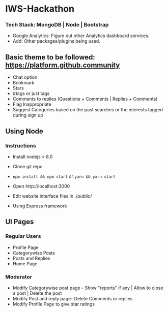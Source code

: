 # IWS-Hackathon
### Tech Stack: MongoDB | Node | Bootstrap
* Google Analytics: Figure out other Analytics dashboard services.
* Add: Other packages/plugins being used.

## Basic theme to be followed: https://platform.github.community
* Chat option
* Bookmark
* Stars
* #tags or just tags
* Comments to replies (Questions + Comments | Replies + Comments)
* Flag Inappropriate
* Suggest Categories based on the past searches or the interests tagged during sign up

## Using Node
### Instructions
* Install nodejs > 8.0
* Clone git repo
* `npm install && npm start` or `yarn && yarn start`
* Open http://localhost:3000
* Edit website interface files in ./public/

* Using Express framework


## UI Pages
### Regular Users
* Profile Page
* Categorywise Posts
* Posts and Replies
* Home Page

### Moderator
* Modify Categorywise post page - Show "reports" if any | Allow to close a post | Delete the post
* Modify Post and reply page- Delete Comments or replies
* Modify Profile Page to give star ratings

